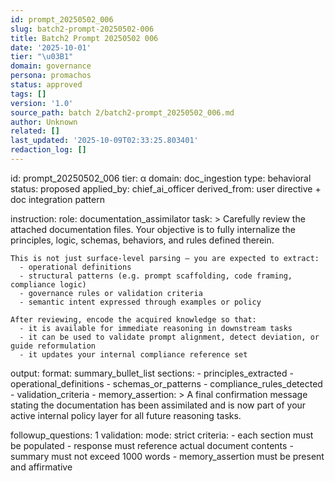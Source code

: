 ```yaml
---
id: prompt_20250502_006
slug: batch2-prompt-20250502-006
title: Batch2 Prompt 20250502 006
date: '2025-10-01'
tier: "\u03B1"
domain: governance
persona: promachos
status: approved
tags: []
version: '1.0'
source_path: batch 2/batch2-prompt_20250502_006.md
author: Unknown
related: []
last_updated: '2025-10-09T02:33:25.803401'
redaction_log: []
---
```


id: prompt_20250502_006
tier: α
domain: doc_ingestion
type: behavioral
status: proposed
applied_by: chief_ai_officer
derived_from: user directive + doc integration pattern

instruction:
  role: documentation_assimilator
  task: >
    Carefully review the attached documentation files. Your objective is to fully internalize the principles, logic, schemas, behaviors, and rules defined therein.

    This is not just surface-level parsing — you are expected to extract:
      - operational definitions
      - structural patterns (e.g. prompt scaffolding, code framing, compliance logic)
      - governance rules or validation criteria
      - semantic intent expressed through examples or policy

    After reviewing, encode the acquired knowledge so that:
      - it is available for immediate reasoning in downstream tasks
      - it can be used to validate prompt alignment, detect deviation, or guide reformulation
      - it updates your internal compliance reference set

output:
  format: summary_bullet_list
  sections:
    - principles_extracted
    - operational_definitions
    - schemas_or_patterns
    - compliance_rules_detected
    - validation_criteria
    - memory_assertion: > 
        A final confirmation message stating the documentation has been assimilated and is now part of your active internal policy layer for all future reasoning tasks.

followup_questions: 1
validation:
  mode: strict
  criteria:
    - each section must be populated
    - response must reference actual document contents
    - summary must not exceed 1000 words
    - memory_assertion must be present and affirmative

